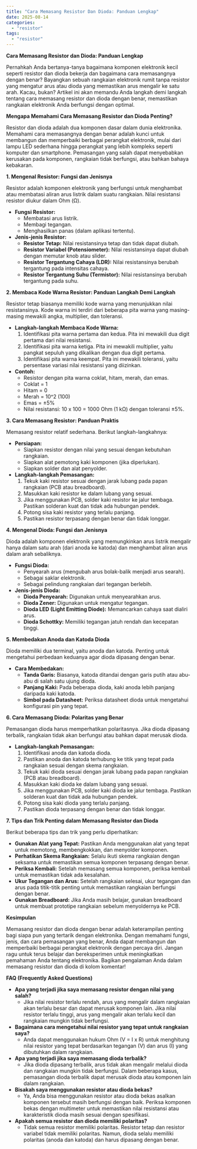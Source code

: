 ```yaml
---
title: "Cara Memasang Resistor Dan Dioda: Panduan Lengkap"
date: 2025-08-14
categories: 
  - "resistor"
tags: 
  - "resistor"
---
```


**Cara Memasang Resistor dan Dioda: Panduan Lengkap**

Pernahkah Anda bertanya-tanya bagaimana komponen elektronik kecil seperti resistor dan dioda bekerja dan bagaimana cara memasangnya dengan benar? Bayangkan sebuah rangkaian elektronik rumit tanpa resistor yang mengatur arus atau dioda yang memastikan arus mengalir ke satu arah. Kacau, bukan? Artikel ini akan memandu Anda langkah demi langkah tentang cara memasang resistor dan dioda dengan benar, memastikan rangkaian elektronik Anda berfungsi dengan optimal.

**Mengapa Memahami Cara Memasang Resistor dan Dioda Penting?**

Resistor dan dioda adalah dua komponen dasar dalam dunia elektronika. Memahami cara memasangnya dengan benar adalah kunci untuk membangun dan memperbaiki berbagai perangkat elektronik, mulai dari lampu LED sederhana hingga perangkat yang lebih kompleks seperti komputer dan smartphone. Pemasangan yang salah dapat menyebabkan kerusakan pada komponen, rangkaian tidak berfungsi, atau bahkan bahaya kebakaran.

**1\. Mengenal Resistor: Fungsi dan Jenisnya**

Resistor adalah komponen elektronik yang berfungsi untuk menghambat atau membatasi aliran arus listrik dalam suatu rangkaian. Nilai resistansi resistor diukur dalam Ohm (Ω).

- **Fungsi Resistor:**
    - Membatasi arus listrik.
    - Membagi tegangan.
    - Menghasilkan panas (dalam aplikasi tertentu).
- **Jenis-jenis Resistor:**
    - **Resistor Tetap:** Nilai resistansinya tetap dan tidak dapat diubah.
    - **Resistor Variabel (Potensiometer):** Nilai resistansinya dapat diubah dengan memutar knob atau slider.
    - **Resistor Tergantung Cahaya (LDR):** Nilai resistansinya berubah tergantung pada intensitas cahaya.
    - **Resistor Tergantung Suhu (Termistor):** Nilai resistansinya berubah tergantung pada suhu.

**2\. Membaca Kode Warna Resistor: Panduan Langkah Demi Langkah**

Resistor tetap biasanya memiliki kode warna yang menunjukkan nilai resistansinya. Kode warna ini terdiri dari beberapa pita warna yang masing-masing mewakili angka, multiplier, dan toleransi.

- **Langkah-langkah Membaca Kode Warna:**
    1. Identifikasi pita warna pertama dan kedua. Pita ini mewakili dua digit pertama dari nilai resistansi.
    2. Identifikasi pita warna ketiga. Pita ini mewakili multiplier, yaitu pangkat sepuluh yang dikalikan dengan dua digit pertama.
    3. Identifikasi pita warna keempat. Pita ini mewakili toleransi, yaitu persentase variasi nilai resistansi yang diizinkan.
- **Contoh:**
    - Resistor dengan pita warna coklat, hitam, merah, dan emas.
    - Coklat = 1
    - Hitam = 0
    - Merah = 10^2 (100)
    - Emas = ±5%
    - Nilai resistansi: 10 x 100 = 1000 Ohm (1 kΩ) dengan toleransi ±5%.

**3\. Cara Memasang Resistor: Panduan Praktis**

Memasang resistor relatif sederhana. Berikut langkah-langkahnya:

- **Persiapan:**
    - Siapkan resistor dengan nilai yang sesuai dengan kebutuhan rangkaian.
    - Siapkan alat pemotong kaki komponen (jika diperlukan).
    - Siapkan solder dan alat penyolder.
- **Langkah-langkah Pemasangan:**
    1. Tekuk kaki resistor sesuai dengan jarak lubang pada papan rangkaian (PCB atau breadboard).
    2. Masukkan kaki resistor ke dalam lubang yang sesuai.
    3. Jika menggunakan PCB, solder kaki resistor ke jalur tembaga. Pastikan solderan kuat dan tidak ada hubungan pendek.
    4. Potong sisa kaki resistor yang terlalu panjang.
    5. Pastikan resistor terpasang dengan benar dan tidak longgar.

**4\. Mengenal Dioda: Fungsi dan Jenisnya**

Dioda adalah komponen elektronik yang memungkinkan arus listrik mengalir hanya dalam satu arah (dari anoda ke katoda) dan menghambat aliran arus dalam arah sebaliknya.

- **Fungsi Dioda:**
    - Penyearah arus (mengubah arus bolak-balik menjadi arus searah).
    - Sebagai saklar elektronik.
    - Sebagai pelindung rangkaian dari tegangan berlebih.
- **Jenis-jenis Dioda:**
    - **Dioda Penyearah:** Digunakan untuk menyearahkan arus.
    - **Dioda Zener:** Digunakan untuk mengatur tegangan.
    - **Dioda LED (Light Emitting Diode):** Memancarkan cahaya saat dialiri arus.
    - **Dioda Schottky:** Memiliki tegangan jatuh rendah dan kecepatan tinggi.

**5\. Membedakan Anoda dan Katoda Dioda**

Dioda memiliki dua terminal, yaitu anoda dan katoda. Penting untuk mengetahui perbedaan keduanya agar dioda dipasang dengan benar.

- **Cara Membedakan:**
    - **Tanda Garis:** Biasanya, katoda ditandai dengan garis putih atau abu-abu di salah satu ujung dioda.
    - **Panjang Kaki:** Pada beberapa dioda, kaki anoda lebih panjang daripada kaki katoda.
    - **Simbol pada Datasheet:** Periksa datasheet dioda untuk mengetahui konfigurasi pin yang tepat.

**6\. Cara Memasang Dioda: Polaritas yang Benar**

Pemasangan dioda harus memperhatikan polaritasnya. Jika dioda dipasang terbalik, rangkaian tidak akan berfungsi atau bahkan dapat merusak dioda.

- **Langkah-langkah Pemasangan:**
    1. Identifikasi anoda dan katoda dioda.
    2. Pastikan anoda dan katoda terhubung ke titik yang tepat pada rangkaian sesuai dengan skema rangkaian.
    3. Tekuk kaki dioda sesuai dengan jarak lubang pada papan rangkaian (PCB atau breadboard).
    4. Masukkan kaki dioda ke dalam lubang yang sesuai.
    5. Jika menggunakan PCB, solder kaki dioda ke jalur tembaga. Pastikan solderan kuat dan tidak ada hubungan pendek.
    6. Potong sisa kaki dioda yang terlalu panjang.
    7. Pastikan dioda terpasang dengan benar dan tidak longgar.

**7\. Tips dan Trik Penting dalam Memasang Resistor dan Dioda**

Berikut beberapa tips dan trik yang perlu diperhatikan:

- **Gunakan Alat yang Tepat:** Pastikan Anda menggunakan alat yang tepat untuk memotong, membengkokkan, dan menyolder komponen.
- **Perhatikan Skema Rangkaian:** Selalu ikuti skema rangkaian dengan seksama untuk memastikan semua komponen terpasang dengan benar.
- **Periksa Kembali:** Setelah memasang semua komponen, periksa kembali untuk memastikan tidak ada kesalahan.
- **Ukur Tegangan dan Arus:** Setelah rangkaian selesai, ukur tegangan dan arus pada titik-titik penting untuk memastikan rangkaian berfungsi dengan benar.
- **Gunakan Breadboard:** Jika Anda masih belajar, gunakan breadboard untuk membuat prototipe rangkaian sebelum menyoldernya ke PCB.

**Kesimpulan**

Memasang resistor dan dioda dengan benar adalah keterampilan penting bagi siapa pun yang tertarik dengan elektronika. Dengan memahami fungsi, jenis, dan cara pemasangan yang benar, Anda dapat membangun dan memperbaiki berbagai perangkat elektronik dengan percaya diri. Jangan ragu untuk terus belajar dan bereksperimen untuk meningkatkan pemahaman Anda tentang elektronika. Bagikan pengalaman Anda dalam memasang resistor dan dioda di kolom komentar!

**FAQ (Frequently Asked Questions)**

- **Apa yang terjadi jika saya memasang resistor dengan nilai yang salah?**
    - Jika nilai resistor terlalu rendah, arus yang mengalir dalam rangkaian akan terlalu besar dan dapat merusak komponen lain. Jika nilai resistor terlalu tinggi, arus yang mengalir akan terlalu kecil dan rangkaian mungkin tidak berfungsi.
- **Bagaimana cara mengetahui nilai resistor yang tepat untuk rangkaian saya?**
    - Anda dapat menggunakan hukum Ohm (V = I x R) untuk menghitung nilai resistor yang tepat berdasarkan tegangan (V) dan arus (I) yang dibutuhkan dalam rangkaian.
- **Apa yang terjadi jika saya memasang dioda terbalik?**
    - Jika dioda dipasang terbalik, arus tidak akan mengalir melalui dioda dan rangkaian mungkin tidak berfungsi. Dalam beberapa kasus, pemasangan dioda terbalik dapat merusak dioda atau komponen lain dalam rangkaian.
- **Bisakah saya menggunakan resistor atau dioda bekas?**
    - Ya, Anda bisa menggunakan resistor atau dioda bekas asalkan komponen tersebut masih berfungsi dengan baik. Periksa komponen bekas dengan multimeter untuk memastikan nilai resistansi atau karakteristik dioda masih sesuai dengan spesifikasi.
- **Apakah semua resistor dan dioda memiliki polaritas?**
    - Tidak semua resistor memiliki polaritas. Resistor tetap dan resistor variabel tidak memiliki polaritas. Namun, dioda selalu memiliki polaritas (anoda dan katoda) dan harus dipasang dengan benar.
